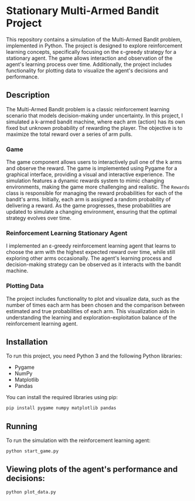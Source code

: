 # Stationary Multi-Armed Bandit Project

This repository contains a simulation of the Multi-Armed Bandit problem, implemented in Python. The project is designed to explore reinforcement learning concepts, specifically focusing on the ε-greedy strategy for a stationary agent. The game allows interaction and observation of the agent's learning process over time. Additionally, the project includes functionality for plotting data to visualize the agent's decisions and performance.

## Description

The Multi-Armed Bandit problem is a classic reinforcement learning scenario that models decision-making under uncertainty. In this project, I simulated a k-armed bandit machine, where each arm (action) has its own fixed but unknown probability of rewarding the player. The objective is to maximize the total reward over a series of arm pulls.

### Game

The game component allows users to interactively pull one of the k arms and observe the reward. The game is implemented using Pygame for a graphical interface, providing a visual and interactive experience.
The simulation features a dynamic rewards system to mimic changing environments, making the game more challenging and realistic. The `Rewards` class is responsible for managing the reward probabilities for each of the bandit's arms. Initially, each arm is assigned a random probability of delivering a reward. As the game progresses, these probabilities are updated to simulate a changing environment, ensuring that the optimal strategy evolves over time.

### Reinforcement Learning Stationary Agent

I implemented an ε-greedy reinforcement learning agent that learns to choose the arm with the highest expected reward over time, while still exploring other arms occasionally. The agent's learning process and decision-making strategy can be observed as it interacts with the bandit machine.

### Plotting Data

The project includes functionality to plot and visualize data, such as the number of times each arm has been chosen and the comparison between estimated and true probabilities of each arm. This visualization aids in understanding the learning and exploration-exploitation balance of the reinforcement learning agent.

## Installation

To run this project, you need Python 3 and the following Python libraries:
- Pygame
- NumPy
- Matplotlib
- Pandas

You can install the required libraries using pip:

```bash
pip install pygame numpy matplotlib pandas
```

## Running
To run the simulation with the reinforcement learning agent:
```bash
python start_game.py
```

## Viewing plots of the agent's performance and decisions:
```bash
python plot_data.py
```
